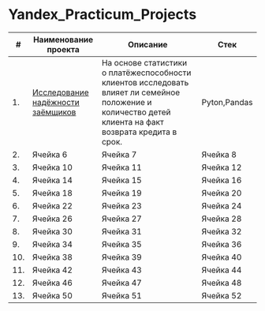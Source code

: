 # Yandex_Practicum_Projects

| # | Наименование проекта | Описание | Стек |
| ----------- | ----------- | ----------- | ----------- |
| 1.  | [Исследование надёжности заёмщиков](/EvgeniyNazarenko/Yandex_Practicum_Projects/tree/main/Nadezhnost-zaimshikov) | На основе статистики о платёжеспособности клиентов исследовать влияет ли семейное положение и количество детей клиента на факт возврата кредита в срок.| Pyton,Pandas  |
| 2.  | Ячейка 6    | Ячейка 7    | Ячейка 8    |
| 3.   | Ячейка 10   | Ячейка 11   | Ячейка 12   |
| 4.   | Ячейка 14   | Ячейка 15   | Ячейка 16   |
| 5.   | Ячейка 18   | Ячейка 19   | Ячейка 20   |
| 6.   | Ячейка 22   | Ячейка 23   | Ячейка 24   |
| 7.   | Ячейка 26   | Ячейка 27   | Ячейка 28   |
| 8.   | Ячейка 30   | Ячейка 31   | Ячейка 32   |
| 9.   | Ячейка 34   | Ячейка 35   | Ячейка 36   |
| 10.   | Ячейка 38   | Ячейка 39   | Ячейка 40   |
| 11.   | Ячейка 42   | Ячейка 43   | Ячейка 44   |
| 12.   | Ячейка 46   | Ячейка 47   | Ячейка 48   |
| 13.   | Ячейка 50   | Ячейка 51   | Ячейка 52   |
